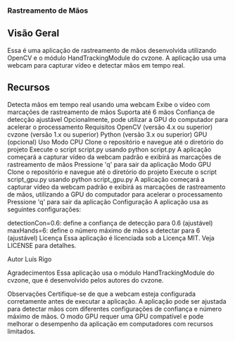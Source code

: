 ### Rastreamento de Mãos
## Visão Geral
Essa é uma aplicação de rastreamento de mãos desenvolvida utilizando OpenCV e o módulo HandTrackingModule do cvzone. A aplicação usa uma webcam para capturar vídeo e detectar mãos em tempo real.

## Recursos
Detecta mãos em tempo real usando uma webcam
Exibe o vídeo com marcações de rastreamento de mãos
Suporta até 6 mãos
Confiança de detecção ajustável
Opcionalmente, pode utilizar a GPU do computador para acelerar o processamento
Requisitos
OpenCV (versão 4.x ou superior)
cvzone (versão 1.x ou superior)
Python (versão 3.x ou superior)
GPU (opcional)
Uso
Modo CPU
Clone o repositório e navegue até o diretório do projeto
Execute o script script.py usando python script.py
A aplicação começará a capturar vídeo da webcam padrão e exibirá as marcações de rastreamento de mãos
Pressione 'q' para sair da aplicação
Modo GPU
Clone o repositório e navegue até o diretório do projeto
Execute o script script_gpu.py usando python script_gpu.py
A aplicação começará a capturar vídeo da webcam padrão e exibirá as marcações de rastreamento de mãos, utilizando a GPU do computador para acelerar o processamento
Pressione 'q' para sair da aplicação
Configuração
A aplicação usa as seguintes configurações:

detectionCon=0.6: define a confiança de detecção para 0.6 (ajustável)
maxHands=6: define o número máximo de mãos a detectar para 6 (ajustável)
Licença
Essa aplicação é licenciada sob a Licença MIT. Veja LICENSE para detalhes.

Autor
Luís Rigo

Agradecimentos
Essa aplicação usa o módulo HandTrackingModule do cvzone, que é desenvolvido pelos autores do cvzone.

Observações
Certifique-se de que a webcam esteja configurada corretamente antes de executar a aplicação.
A aplicação pode ser ajustada para detectar mãos com diferentes configurações de confiança e número máximo de mãos.
O modo GPU requer uma GPU compatível e pode melhorar o desempenho da aplicação em computadores com recursos limitados.